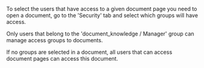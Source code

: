 To select the users that have access to a given document page you need
to open a document, go to the 'Security' tab and select which groups
will have access.

Only users that belong to the 'document_knowledge / Manager' group can
manage access groups to documents.

If no groups are selected in a document, all users that can access
document pages can access this document.
